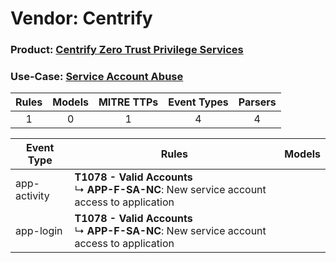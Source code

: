 Vendor: Centrify
================
### Product: [Centrify Zero Trust Privilege Services](../ds_centrify_centrify_zero_trust_privilege_services.md)
### Use-Case: [Service Account Abuse](../../../../UseCases/uc_service_account_abuse.md)

| Rules | Models | MITRE TTPs | Event Types | Parsers |
|:-----:|:------:|:----------:|:-----------:|:-------:|
|   1   |   0    |     1      |      4      |    4    |

| Event Type   | Rules                                                                                             | Models |
| ------------ | ------------------------------------------------------------------------------------------------- | ------ |
| app-activity | <b>T1078 - Valid Accounts</b><br> ↳ <b>APP-F-SA-NC</b>: New service account access to application |        |
| app-login    | <b>T1078 - Valid Accounts</b><br> ↳ <b>APP-F-SA-NC</b>: New service account access to application |        |
